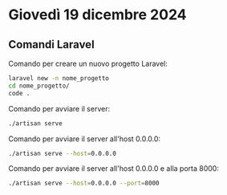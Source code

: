 # Giovedì 19 dicembre 2024

## Comandi Laravel

Comando per creare un nuovo progetto Laravel:
```bash
laravel new -n nome_progetto
cd nome_progetto/
code .
```

Comando per avviare il server:
```bash
./artisan serve
```

Comando per avviare il server all'host 0.0.0.0:
```bash
./artisan serve --host=0.0.0.0
```

Comando per avviare il server all'host 0.0.0.0 e alla porta 8000:
```bash
./artisan serve --host=0.0.0.0 --port=8000
```